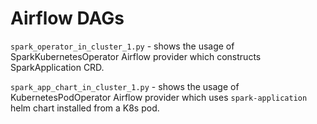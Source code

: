 # Airflow DAGs

`spark_operator_in_cluster_1.py` - shows the usage of SparkKubernetesOperator Airflow provider which constructs SparkApplication CRD.

`spark_app_chart_in_cluster_1.py` - shows the usage of KubernetesPodOperator Airflow provider which uses `spark-application` helm chart installed from a K8s pod.